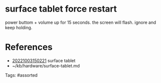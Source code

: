 # surface tablet force restart
power buttom + volume up for 15 seconds. the screen will flash. ignore and keep holding.

# References
- [20221003150221](/zet/20221003150221/) surface tablet
- ~/kb/hardware/surface-tablet.md

Tags:
    #assorted


